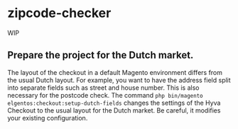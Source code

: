 # zipcode-checker
WIP

## Prepare the project for the Dutch market.

The layout of the checkout in a default Magento environment differs from the usual Dutch layout. For example, you want to have the address field split into separate fields such as street and house number. This is also necessary for the postcode check. The command `php bin/magento elgentos:checkout:setup-dutch-fields` changes the settings of the Hyva Checkout to the usual layout for the Dutch market. Be careful, it modifies your existing configuration.

